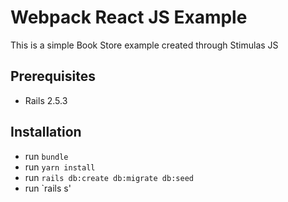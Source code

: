 # Webpack React JS Example 

This is a simple Book Store example created through Stimulas JS

## Prerequisites

- Rails 2.5.3

## Installation

- run `bundle`
- run `yarn install`
- run `rails db:create db:migrate db:seed`
- run `rails s'